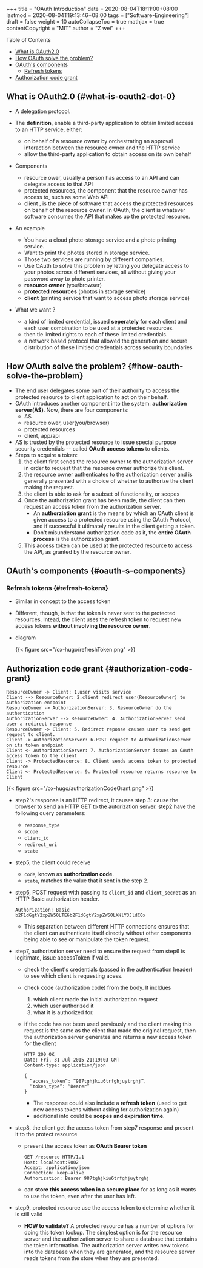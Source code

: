 +++
title = "OAuth Introduction"
date = 2020-08-04T18:11:00+08:00
lastmod = 2020-08-04T19:13:46+08:00
tags = ["Software-Engineering"]
draft = false
weight = 10
autoCollapseToc = true
mathjax = true
contentCopyright = "MIT"
author = "Z wei"
+++

<div class="ox-hugo-toc toc">
<div></div>

<div class="heading">Table of Contents</div>

- [What is OAuth2.0](#what-is-oauth2-dot-0)
- [How OAuth solve the problem?](#how-oauth-solve-the-problem)
- [OAuth's components](#oauth-s-components)
    - [Refresh tokens](#refresh-tokens)
- [Authorization code grant](#authorization-code-grant)

</div>
<!--endtoc-->


## What is OAuth2.0 {#what-is-oauth2-dot-0}

-   A delegation protocol.
-   The **definition**, enable a third-party application to obtain limited access to an HTTP service, either:
    -   on behalf of a resource owner by orchestrating an approval interaction between the resource owner and the HTTP service
    -   allow the third-party application to obtain access on its own behalf
-   Components
    -   resource ower, usually a person has access to an API and can delegate access to that API
    -   protected resources, the component that the resource owner has access to, such as some Web API
    -   client , is the piece of software that access the protected resources on behalf of the resource owner. In OAuth, the client is whatever software consumes the API that makes up the protected resource.

-   An example
    -   You have a cloud phote-storage service and a phote printing service.
    -   Want to print the photes stored in storage service.
    -   Those two services are running by different companies.
    -   Use OAuth to solve this problem by letting you delegate access to your photos across different services, all without giving your password away to phote printer.
    -   **resource owner** (you/browser)
    -   **protected resources** (photos in storage service)
    -   **client** (printing service that want to access photo storage service)
-   What we want ?
    -   a kind of limited credential, issued **seperately** for each client and each user combination to be used at a protected resources.
    -   then tie limited rights to each of these limited credentials.
    -   a network based protocol that allowed the generation and secure distribution of these limitied credentials across security boundaries


## How OAuth solve the problem? {#how-oauth-solve-the-problem}

-   The end user delegates some part of their authority to access the protected resource to client application to act on their behalf.
-   OAuth introduces another component into the system: **authorization server(AS)**. Now, there are four components:
    -   AS
    -   resource ower, user(you/browser)
    -   protected resources
    -   client, app/api
-   AS is trusted by the protected resource to issue special purpose security credentials -- called **OAuth access tokens** to clients.
-   Steps to acquire a token:
    1.  the client first sends the resource owner to the authorization server in order to request that the resource owner authorize this client.
    2.  the resource owner authenticates to the authorization server and is generally presented with a choice of whether to authorize the client making the request.
    3.  the client is able to ask for a subset of functionality, or scopes
    4.  Once the authorization grant has been made, the client can then request an access token from the authorization server.
        -   An **authorziation grant** is the means by which an OAuth client is given access to a protected resource using the OAuth Protocol, and if successful it ultimately results in the client getting a token.
        -   Don't misunderstand authorization code as it, the **entire OAuth process** is the authorization grant.
    5.  This access token can be used at the protected resource to access the API, as granted by the resource owner.


## OAuth's components {#oauth-s-components}


### Refresh tokens {#refresh-tokens}

-   Similar in concept to the access token
-   Different, though, is that the token is never sent to the protected resources. Intead, the client uses the refresh token to request new access tokens **without involving the resource owner**.
-   diagram

    {{< figure src="/ox-hugo/refreshToken.png" >}}


## Authorization code grant {#authorization-code-grant}

```plantuml
ResourceOwner -> Client: 1.user visits service
Client --> ResourceOwner: 2.client redirect user(ResourceOwner) to Authorization endpoint
ResourceOwner -> AuthorizationServer: 3. ResourceOwner do the authentication
AuthorizationServer --> ResourceOwner: 4. AuthorizationServer send user a redirect response
ResourceOwner -> Client: 5. Redirect reponse causes user to send get request to client.
Client -> AuthorizationServer: 6.POST request to AuthorizationServer on its token endpoint
Client <- AuthorizationServer: 7. AuthorizationServer issues an OAuth access token to the client
Client -> ProtectedResource: 8. Client sends access token to protected resource
Client <- ProtectedResource: 9. Protected resource returns resource to Client
```

{{< figure src="/ox-hugo/authorizationCodeGrant.png" >}}

-   step2's response is an HTTP redirect, it causes step 3: cause the browser to send an HTTP GET to the autorization server. step2 have the following query parameters:
    -   `response_type`
    -   `scope`
    -   `client_id`
    -   `redirect_uri`
    -   `state`
-   step5, the client could receive
    -   `code`, known as **authorization code**.
    -   `state`, matches the value that it sent in the step 2.
-   step6, POST request with passing its `client_id` and `client_secret` as an HTTP Basic authorization header.

    ```text
    Authorization: Basic b2F1dGgtY2xpZW50LTE6b2F1dGgtY2xpZW50LXNlY3JldC0x
    ```

    -   This separation between different HTTP connections ensures that the client can   authenticate itself directly without other components being able to see or manipulate  the token request.
-   step7, authorization server need to ensure the request from step6 is legitimate, issue accessToken if valid.
    -   check the client's credentials (passed in the authentication header) to see which client is requesting acess.
    -   check code (authorization code) from the body. It incldues
        1.  which client made the initial authorization request
        2.  which user authorized it
        3.  what it is authorized for.
    -   if the code has not been used previously and the client making this request is the same as the client that made the original request, then the authorization server generates and returns a new access token for the client

        ```text
        HTTP 200 OK
        Date: Fri, 31 Jul 2015 21:19:03 GMT
        Content-type: application/json

        {
          “access_token”: “987tghjkiu6trfghjuytrghj”,
          “token_type”: “Bearer”
        }
        ```

        -   The response could also include a **refresh token** (used to get new access tokens without asking for authorization again)
        -   additional info could be **scopes and expiration time**.
-   step8, the client get the access token from step7 response and present it to the protect resource
    -   present the access token as **OAuth Bearer token**

        ```text
        GET /resource HTTP/1.1
        Host: localhost:9002
        Accept: application/json
        Connection: keep-alive
        Authorization: Bearer 987tghjkiu6trfghjuytrghj
        ```
    -   can **store this access token in a secure place** for as long as it wants to use the token, even after the user has left.
-   step9, protected resource use the access token to determine whether it is still valid
    -   **HOW to validate?** A protected resource has a number of options for doing this token lookup. The simplest option is for the resource server and the authorization server to share a database that contains the token information. The authorization server writes new tokens into the database when they are generated, and the resource server reads tokens from the store when they are presented.